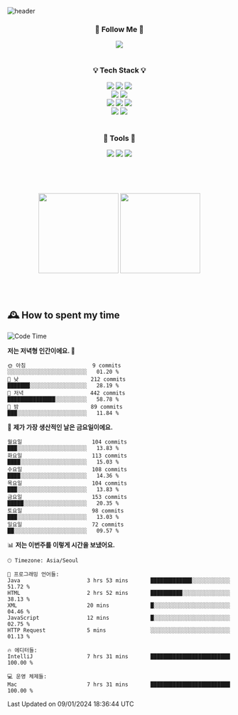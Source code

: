 ![header](https://capsule-render.vercel.app/api?type=waving&color=0:FFE29F,50:FFA99F,100:FF719A&height=300&fontAlignY=40&section=header&text=sung%20eun&fontSize=80&fontColor=FFFFFF)

<div align="center">
	<h3>🐹  Follow Me  🐹</h3>
	<a href="https://velog.io/@saeun05" target="_blank"><img src="https://img.shields.io/badge/Velog-20C997?style=flat&logo=velog&logoColor=white"/></a><br><br>
	<h3>💡  Tech Stack  💡</h3>
	<img src="https://img.shields.io/badge/Java-0078D4?style=flat"/>
	<img src="https://img.shields.io/badge/Spring-6DB33F?style=flat&logo=spring&logoColor=white"/>
	<img src="https://img.shields.io/badge/SpringBoot-6DB33F?style=flat&logo=springboot&logoColor=white"/><br>
	<img src="https://img.shields.io/badge/SpringJPA-6DB33F?style=flat&logo=SpringJPA&logoColor=white"/>
	<img src="https://img.shields.io/badge/Querydsl-428BCA?style=flat&logo=Querydsl&logoColor=white"/><br>
	<img src="https://img.shields.io/badge/HTML5-E34F26?style=flat&logo=html5&logoColor=white"/>
	<img src="https://img.shields.io/badge/CSS3-1572B6?style=flat&logo=css3&logoColor=white"/>
	<img src="https://img.shields.io/badge/jQuery-0769AD?style=flat&logo=jquery&logoColor=white"/><br>
	<img src="https://img.shields.io/badge/MySQL-4479A1?style=flat&logo=mysql&logoColor=white"/>
	<img src="https://img.shields.io/badge/oracle-F80000?style=flat&logo=oracle&logoColor=white"/><br><br>
	<h3>🔦  Tools  🔦</h3>
	<img src="https://img.shields.io/badge/intelliJ IDEA-000000?style=flat&logo=intellijidea&logoColor=white"/>
	<img src="https://img.shields.io/badge/Notion-F9DC3E?style=flat&logo=notion&logoColor=white"/>
	<img src="https://img.shields.io/badge/Git-F05032?style=flat&logo=git&logoColor=white"/><br><br>
</div>

<br><br>

<div align="center">
  <img style="height:180px" src="https://github-readme-stats.vercel.app/api?username=sungeunn&show_icons=true&theme=omni&locale=kr"/>
  <img style="height:180px" src="https://github-readme-stats.vercel.app/api/top-langs/?username=sungeunn&theme=omni&layout=compact&locale=kr"/>
</div>

<br><br>

## 🕰 How to spent my time
<!--START_SECTION:waka-->
![Code Time](http://img.shields.io/badge/Code%20Time-342%20hrs%2047%20mins-blue)

**저는 저녁형 인간이에요. 🦉** 

```text
🌞 아침                     9 commits           ░░░░░░░░░░░░░░░░░░░░░░░░░   01.20 % 
🌆 낮　                     212 commits         ███████░░░░░░░░░░░░░░░░░░   28.19 % 
🌃 저녁                     442 commits         ███████████████░░░░░░░░░░   58.78 % 
🌙 밤　                     89 commits          ███░░░░░░░░░░░░░░░░░░░░░░   11.84 % 
```
📅 **제가 가장 생산적인 날은 금요일이에요.** 

```text
월요일                      104 commits         ███░░░░░░░░░░░░░░░░░░░░░░   13.83 % 
화요일                      113 commits         ████░░░░░░░░░░░░░░░░░░░░░   15.03 % 
수요일                      108 commits         ████░░░░░░░░░░░░░░░░░░░░░   14.36 % 
목요일                      104 commits         ███░░░░░░░░░░░░░░░░░░░░░░   13.83 % 
금요일                      153 commits         █████░░░░░░░░░░░░░░░░░░░░   20.35 % 
토요일                      98 commits          ███░░░░░░░░░░░░░░░░░░░░░░   13.03 % 
일요일                      72 commits          ██░░░░░░░░░░░░░░░░░░░░░░░   09.57 % 
```


📊 **저는 이번주를 이렇게 시간을 보냈어요.** 

```text
🕑︎ Timezone: Asia/Seoul

💬 프로그래밍 언어들: 
Java                     3 hrs 53 mins       █████████████░░░░░░░░░░░░   51.72 % 
HTML                     2 hrs 52 mins       ██████████░░░░░░░░░░░░░░░   38.13 % 
XML                      20 mins             █░░░░░░░░░░░░░░░░░░░░░░░░   04.46 % 
JavaScript               12 mins             █░░░░░░░░░░░░░░░░░░░░░░░░   02.75 % 
HTTP Request             5 mins              ░░░░░░░░░░░░░░░░░░░░░░░░░   01.13 % 

🔥 에디터들: 
IntelliJ                 7 hrs 31 mins       █████████████████████████   100.00 % 

💻 운영 체제들: 
Mac                      7 hrs 31 mins       █████████████████████████   100.00 % 
```


 Last Updated on 09/01/2024 18:36:44 UTC
<!--END_SECTION:waka-->
